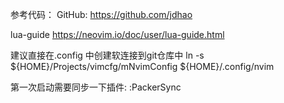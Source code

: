 参考代码：
GitHub: https://github.com/jdhao

lua-guide
https://neovim.io/doc/user/lua-guide.html

建议直接在.config 中创建软连接到git仓库中
ln -s ${HOME}/Projects/vimcfg/mNvimConfig ${HOME}/.config/nvim

第一次启动需要同步一下插件:
:PackerSync

